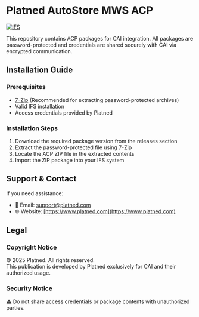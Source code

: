 # Platned AutoStore MWS ACP

[![IFS](https://img.shields.io/badge/IFS-Compatible-blue)](https://www.ifs.com/)

This repository contains ACP packages for CAI integration. All packages are password-protected and credentials are shared securely with CAI via encrypted communication.

## Installation Guide

### Prerequisites
- [7-Zip](https://www.7-zip.org/) (Recommended for extracting password-protected archives)
- Valid IFS installation
- Access credentials provided by Platned

### Installation Steps
1. Download the required package version from the releases section
2. Extract the password-protected file using 7-Zip
3. Locate the ACP ZIP file in the extracted contents
4. Import the ZIP package into your IFS system

## Support & Contact

If you need assistance:
- 📧 Email: [support@platned.com](mailto:support@platned.com)
- 🌐 Website: [https://www.platned.com](https://www.platned.com)

## Legal

### Copyright Notice
© 2025 Platned. All rights reserved.  
This publication is developed by Platned exclusively for CAI and their authorized usage.

### Security Notice
⚠️ Do not share access credentials or package contents with unauthorized parties.